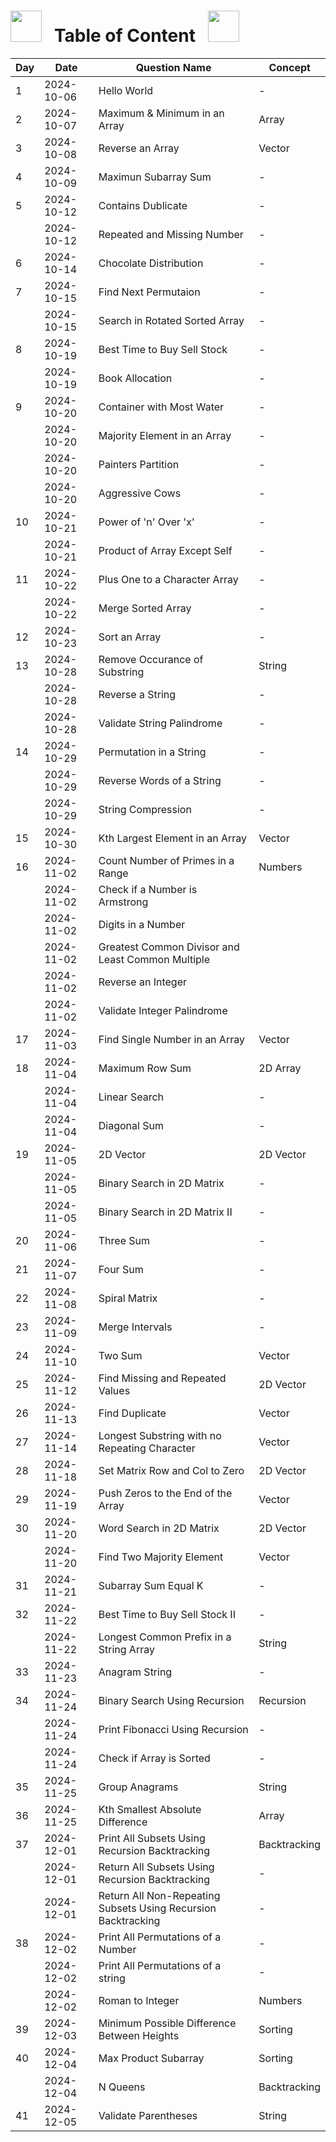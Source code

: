 # <img src="https://user-images.githubusercontent.com/74038190/213844263-a8897a51-32f4-4b3b-b5c2-e1528b89f6f3.png" width="50px" /> &nbsp; Table of Content &nbsp; <img src="https://user-images.githubusercontent.com/74038190/213844263-a8897a51-32f4-4b3b-b5c2-e1528b89f6f3.png" width="50px" />

| Day | Date       | Question Name                                                 | Concept      |
| --- | ---------- | ------------------------------------------------------------- | ------------ |
| 1   | 2024-10-06 | Hello World                                                   | -            |
| 2   | 2024-10-07 | Maximum & Minimum in an Array                                 | Array        |
| 3   | 2024-10-08 | Reverse an Array                                              | Vector       |
| 4   | 2024-10-09 | Maximun Subarray Sum                                          | -            |
| 5   | 2024-10-12 | Contains Dublicate                                            | -            |
|     | 2024-10-12 | Repeated and Missing Number                                   | -            |
| 6   | 2024-10-14 | Chocolate Distribution                                        | -            |
| 7   | 2024-10-15 | Find Next Permutaion                                          | -            |
|     | 2024-10-15 | Search in Rotated Sorted Array                                | -            |
| 8   | 2024-10-19 | Best Time to Buy Sell Stock                                   | -            |
|     | 2024-10-19 | Book Allocation                                               | -            |
| 9   | 2024-10-20 | Container with Most Water                                     | -            |
|     | 2024-10-20 | Majority Element in an Array                                  | -            |
|     | 2024-10-20 | Painters Partition                                            | -            |
|     | 2024-10-20 | Aggressive Cows                                               | -            |
| 10  | 2024-10-21 | Power of 'n' Over 'x'                                         | -            |
|     | 2024-10-21 | Product of Array Except Self                                  | -            |
| 11  | 2024-10-22 | Plus One to a Character Array                                 | -            |
|     | 2024-10-22 | Merge Sorted Array                                            | -            |
| 12  | 2024-10-23 | Sort an Array                                                 | -            |
| 13  | 2024-10-28 | Remove Occurance of Substring                                 | String       |
|     | 2024-10-28 | Reverse a String                                              | -            |
|     | 2024-10-28 | Validate String Palindrome                                    | -            |
| 14  | 2024-10-29 | Permutation in a String                                       | -            |
|     | 2024-10-29 | Reverse Words of a String                                     | -            |
|     | 2024-10-29 | String Compression                                            | -            |
| 15  | 2024-10-30 | Kth Largest Element in an Array                               | Vector       |
| 16  | 2024-11-02 | Count Number of Primes in a Range                             | Numbers      |
|     | 2024-11-02 | Check if a Number is Armstrong                                |              |
|     | 2024-11-02 | Digits in a Number                                            |              |
|     | 2024-11-02 | Greatest Common Divisor and Least Common Multiple             |              |
|     | 2024-11-02 | Reverse an Integer                                            |              |
|     | 2024-11-02 | Validate Integer Palindrome                                   |              |
| 17  | 2024-11-03 | Find Single Number in an Array                                | Vector       |
| 18  | 2024-11-04 | Maximum Row Sum                                               | 2D Array     |
|     | 2024-11-04 | Linear Search                                                 | -            |
|     | 2024-11-04 | Diagonal Sum                                                  | -            |
| 19  | 2024-11-05 | 2D Vector                                                     | 2D Vector    |
|     | 2024-11-05 | Binary Search in 2D Matrix                                    | -            |
|     | 2024-11-05 | Binary Search in 2D Matrix II                                 | -            |
| 20  | 2024-11-06 | Three Sum                                                     | -            |
| 21  | 2024-11-07 | Four Sum                                                      | -            |
| 22  | 2024-11-08 | Spiral Matrix                                                 | -            |
| 23  | 2024-11-09 | Merge Intervals                                               | -            |
| 24  | 2024-11-10 | Two Sum                                                       | Vector       |
| 25  | 2024-11-12 | Find Missing and Repeated Values                              | 2D Vector    |
| 26  | 2024-11-13 | Find Duplicate                                                | Vector       |
| 27  | 2024-11-14 | Longest Substring with no Repeating Character                 | Vector       |
| 28  | 2024-11-18 | Set Matrix Row and Col to Zero                                | 2D Vector    |
| 29  | 2024-11-19 | Push Zeros to the End of the Array                            | Vector       |
| 30  | 2024-11-20 | Word Search in 2D Matrix                                      | 2D Vector    |
|     | 2024-11-20 | Find Two Majority Element                                     | Vector       |
| 31  | 2024-11-21 | Subarray Sum Equal K                                          | -            |
| 32  | 2024-11-22 | Best Time to Buy Sell Stock II                                | -            |
|     | 2024-11-22 | Longest Common Prefix in a String Array                       | String       |
| 33  | 2024-11-23 | Anagram String                                                | -            |
| 34  | 2024-11-24 | Binary Search Using Recursion                                 | Recursion    |
|     | 2024-11-24 | Print Fibonacci Using Recursion                               | -            |
|     | 2024-11-24 | Check if Array is Sorted                                      | -            |
| 35  | 2024-11-25 | Group Anagrams                                                | String       |
| 36  | 2024-11-25 | Kth Smallest Absolute Difference                              | Array        |
| 37  | 2024-12-01 | Print All Subsets Using Recursion Backtracking                | Backtracking |
|     | 2024-12-01 | Return All Subsets Using Recursion Backtracking               | -            |
|     | 2024-12-01 | Return All Non-Repeating Subsets Using Recursion Backtracking | -            |
| 38  | 2024-12-02 | Print All Permutations of a Number                            | -            |
|     | 2024-12-02 | Print All Permutations of a string                            | -            |
|     | 2024-12-02 | Roman to Integer                                              | Numbers      |
| 39  | 2024-12-03 | Minimum Possible Difference Between Heights                   | Sorting      |
| 40  | 2024-12-04 | Max Product Subarray                                          | Sorting      |
|     | 2024-12-04 | N Queens                                                      | Backtracking |
| 41  | 2024-12-05 | Validate Parentheses                                          | String       |

